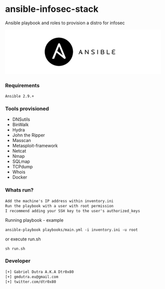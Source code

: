 # ansible-infosec-stack
Ansible playbook and roles to provision a distro for infosec

![](./doc/ansible-logo.png)


### Requirements

```
Ansible 2.9.+
```

### Tools provisioned

* DNSutils
* BinWalk
* Hydra
* John the Ripper
* Masscan
* Metasploit-framework
* Netcat
* Nmap
* SQLmap
* TCPdump
* Whois
* Docker

### Whats run?

```
Add the machine's IP address within inventory.ini
Run the playbook with a user with root permission
I recommend adding your SSH key to the user's authorized_keys
```

Running playbook - example

```
ansible-playbook playbooks/main.yml -i inventory.ini -u root
```

or execute run.sh

```
sh run.sh
```

### Developer

```
[+] Gabriel Dutra A.K.A Dtr0x80
[+] gmdutra.eu@gmail.com
[+] twitter.com/dtr0x80
```
